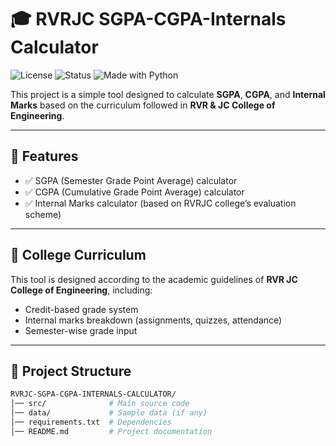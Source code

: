 # 🎓 RVRJC SGPA-CGPA-Internals Calculator

![License](https://img.shields.io/badge/license-MIT-blue.svg) 
![Status](https://img.shields.io/badge/status-active-success.svg)
![Made with Python](https://img.shields.io/badge/Made%20with-Python-yellow)

This project is a simple tool designed to calculate **SGPA**, **CGPA**, and **Internal Marks** based on the curriculum followed in **RVR & JC College of Engineering**.

---

## 🚀 Features
- ✅ SGPA (Semester Grade Point Average) calculator  
- ✅ CGPA (Cumulative Grade Point Average) calculator  
- ✅ Internal Marks calculator (based on RVRJC college’s evaluation scheme)  

---

## 🏫 College Curriculum
This tool is designed according to the academic guidelines of **RVR JC College of Engineering**, including:
- Credit-based grade system  
- Internal marks breakdown (assignments, quizzes, attendance)  
- Semester-wise grade input  

---

## 📂 Project Structure
```bash
RVRJC-SGPA-CGPA-INTERNALS-CALCULATOR/
│── src/              # Main source code
│── data/             # Sample data (if any)
│── requirements.txt  # Dependencies
│── README.md         # Project documentation
